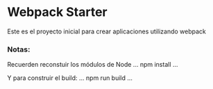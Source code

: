 # Webpack Starter

Este es el proyecto inicial para crear aplicaciones utilizando webpack

### Notas:

Recuerden reconstuir los módulos de Node
...
npm install
...

Y para construir el build:
...
npm run build
...